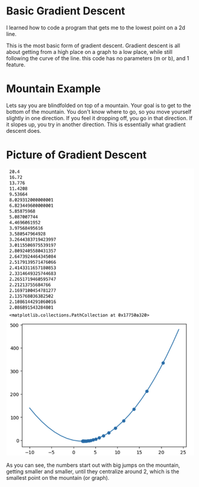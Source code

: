# Basic Gradient Descent 
I learned how to code a program that gets me to the lowest point on a 2d line.

This is the most basic form of gradient descent. Gradient descent is all about getting from a high place on a graph to a low place, while still following the curve of the line. this code has no parameters (m or b), and 1 feature.

# Mountain Example

Lets say you are blindfolded on top of a mountain. Your goal is to get to the bottom of the mountain. You don't know where to go, so you move yourself slightly in one direction. If you feel it dropping off, you go in that direction. If it slopes up, you try in another direction. This is essentially what gradient descent does.

# Picture of Gradient Descent
![Gradient Descent](gradient_descent_graph.png)

As you can see, the numbers start out with big jumps on the mountain, getting smaller and smaller, until they centralize around 2, which is the smallest point on the mountain (or graph).
